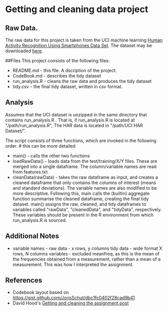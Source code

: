 
# Getting and cleaning data project

## Raw Data.
The raw data for this project is taken from the UCI machine learning [Human Activity Recognition Using Smartphones Data Set](http://archive.ics.uci.edu/ml/datasets/Human+Activity+Recognition+Using+Smartphones). The dataset may be downloaded [here](https://d396qusza40orc.cloudfront.net/getdata%2Fprojectfiles%2FUCI%20HAR%20Dataset.zip). 

##Files
This project consists of the following files:
- README.md - this file. A dscription of the project.
- CodeBook.md - describes the tidy dataset
- run_analysis.R - cleans the raw data and produces the tidy dataset
- tidy.csv - the final tidy dataset, written in csv format.

## Analysis
Assumes that the UCI dataset is unzipped in the same directory that contains run\_analysis.R . That is, if run\_analysis.R is located at "/path/run_analysis.R", The HAR data is located in "/path/UCI HAR Dataset/".

The script consists of three functions, which are invoked in the following order. # this can be more detailed
- main() - calls the other two functions
- loadRawData() - loads data from the test/training/X/Y files. These are merged into a single dataframe. The column/variable names are read from features.txt.
- cleanData(rawData) - takes the raw dataframe as input, and creates a cleaned dataframe that only contains the columns of interest (means and standard deviations). The variable names are also modified to be more descriptive.
Following this, main calls the (builtin) aggregate function summarise the cleaned dataframe, creating the final tidy dataset. main() assigns the raw, cleaned, and tidy dataframes to variables called "rawData", "cleanedData", and "tidyData", respectively. These variables should be present in the R environment from which run\_analysis.R is sourced.

## Additional Notes
- variable names - 
raw data - x rows, y columns
tidy data - wide format X rows, N columns
variables - excluded meanfreq, as this is the mean of the frequencies obtained from a measurement, rather than a mean of a measurement. This was how I interpreted the assignment.

## References
- Codebook layout based on https://gist.github.com/JorisSchut/dbc1fc0402f28cad9b41 
- David Hood's [Getting and cleaning the assignment post](https://thoughtfulbloke.wordpress.com/2015/09/09/getting-and-cleaning-the-assignment/)